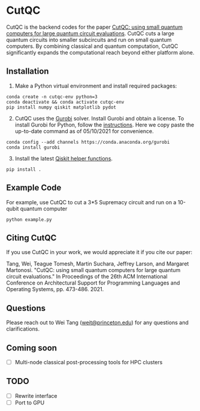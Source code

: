 # CutQC
CutQC is the backend codes for the paper [CutQC: using small quantum computers for large quantum circuit evaluations](https://dl.acm.org/doi/10.1145/3445814.3446758).
CutQC cuts a large quantum circuits into smaller subcircuits and run on small quantum computers.
By combining classical and quantum computation, CutQC significantly expands the computational reach beyond either platform alone.

## Installation
1. Make a Python virtual environment and install required packages:
```
conda create -n cutqc-env python=3
conda deactivate && conda activate cutqc-env
pip install numpy qiskit matplotlib pydot
```
2. CutQC uses the [Gurobi](https://www.gurobi.com) solver. Install Gurobi and obtain a license.
To install Gurobi for Python, follow the [instructions](https://www.gurobi.com/documentation/9.1/quickstart_linux/cs_python_installation_opt.html). Here we copy paste the up-to-date command as of 05/10/2021 for convenience.
```
conda config --add channels https://conda.anaconda.org/gurobi
conda install gurobi
```
3. Install the latest [Qiskit helper functions](https://github.com/weiT1993/qiskit_helper_functions).
```
pip install .
```

## Example Code
For example, use CutQC to cut a 3*5 Supremacy circuit and run on a 10-qubit quantum computer
```
python example.py
```

## Citing CutQC
If you use CutQC in your work, we would appreciate it if you cite our paper:

Tang, Wei, Teague Tomesh, Martin Suchara, Jeffrey Larson, and Margaret Martonosi. "CutQC: using small quantum computers for large quantum circuit evaluations." In Proceedings of the 26th ACM International Conference on Architectural Support for Programming Languages and Operating Systems, pp. 473-486. 2021.

## Questions
Please reach out to Wei Tang (weit@princeton.edu) for any questions and clarifications.

## Coming soon
- [ ] Multi-node classical post-processing tools for HPC clusters

## TODO
- [ ] Rewrite interface
- [ ] Port to GPU